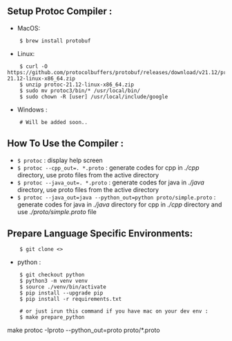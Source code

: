 

## Setup Protoc Compiler : 

* MacOS: 
```
    $ brew install protobuf
```
* Linux: 
```
    $ curl -O https://github.com/protocolbuffers/protobuf/releases/download/v21.12/protoc-21.12-linux-x86_64.zip
    $ unzip protoc-21.12-linux-x86_64.zip
    $ sudo mv protoc3/bin/* /usr/local/bin/
    $ sudo chown -R [user] /usr/local/include/google
```
* Windows :
```
    # Will be added soon..
```

## How To Use the Compiler : 
* `$ protoc` : display help screen
* `$ protoc --cpp_out=. *.proto` : generate codes for cpp in *./cpp* directory, use proto files from the active directory
* `$ protoc --java_out=. *.proto` : generate codes for java in *./java* directory, use proto files from the active directory
* `$ protoc --java_out=java --python_out=python proto/simple.proto` : generate codes for java in *./java* directory for cpp in *./cpp* directory and use *./proto/simple.proto* file


## Prepare Language Specific Environments:
```
    $ git clone <>
```

* python :
```
    $ git checkout python
    $ python3 -m venv venv
    $ source ./venv/bin/activate
    $ pip install --upgrade pip
    $ pip install -r requirements.txt

    # or just irun this command if you have mac on your dev env : 
    $ make prepare_python
```

make
protoc -Iproto --python_out=proto proto/*.proto